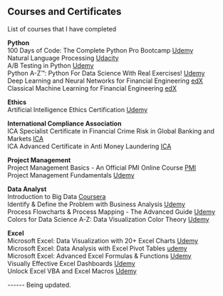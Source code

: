 ## Courses and Certificates
List of courses that I have completed

**Python**<br>
100 Days of Code: The Complete Python Pro Bootcamp  [Udemy](https://www.udemy.com/course/100-days-of-code/)<br>
Natural Language Processing [Udacity](https://www.udacity.com/enrollment/nd892)<br>
A/B Testing in Python [Udemy](https://www.udemy.com/course/ab-testing-in-python/)<br>
Python A-Z™: Python For Data Science With Real Exercises! [Udemy](https://www.udemy.com/course/python-coding/)<br>
Deep Learning and Neural Networks for Financial Engineering [edX](https://learning.edx.org/course/course-v1:NYUx+FEEDX7774+2T2020/home)<br>
Classical Machine Learning for Financial Engineering [edX](https://learning.edx.org/course/course-v1:NYUx+FEEDX7773+3T2020/home)

**Ethics**<br>
Artificial Intelligence Ethics Certification [Udemy](https://www.udemy.com/course/aiethics/)

**International Compliance Association** <br>
ICA Specialist Certificate in Financial Crime Risk in Global Banking and Markets [ICA](https://www.int-comp.org/courses/ica-specialist-certificate-in-financial-crime-risk-in-global-banking-and-markets/)<br>
ICA Advanced Certificate in Anti Money Laundering [ICA](https://www.int-comp.org/courses/ica-advanced-certificate-in-anti-money-laundering/)

**Project Management**<br>
Project Management Basics - An Official PMI Online Course [PMI](https://www.pmi.org/shop/p-/elearning/project-management-basics---an-official-pmi-online-course/16125)<br>
Project Management Fundamentals [Udemy](https://www.udemy.com/course/project-management-fundamentals-gantt/)

**Data Analyst**<br>
Introduction to Big Data [Coursera](https://www.coursera.org/learn/big-data-introduction/)<br>
Identify & Define the Problem with Business Analysis [Udemy](https://www.udemy.com/course/identify-the-problem/)<br>
Process Flowcharts & Process Mapping - The Advanced Guide [Udemy](https://www.udemy.com/course/advanced-process-flowcharts/)<br>
Colors for Data Science A-Z: Data Visualization Color Theory [Udemy](https://www.udemy.com/course/colordata/)

**Excel**<br>
Microsoft Excel: Data Visualization with 20+ Excel Charts [Udemy](https://www.udemy.com/course/advanced-excel-charts-graphs/)<br>
Microsoft Excel: Data Analysis with Excel Pivot Tables [udemy](https://www.udemy.com/course/data-analysis-with-excel-pivot-tables/)<br>
Microsoft Excel: Advanced Excel Formulas & Functions [Udemy](https://www.udemy.com/course/excel-for-analysts/)<br>
Visually Effective Excel Dashboards [Udemy](https://www.udemy.com/course/excel-dashboards-reports/)<br>
Unlock Excel VBA and Excel Macros [Udemy](https://www.udemy.com/course/excel-vba-and-macros-course/)<br>

------ Being updated.
